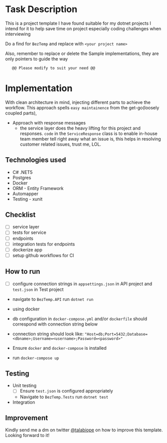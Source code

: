  # Task Description
 This is a project template I have found suitable for my dotnet projects
 I intend for it to help save time on project especially coding challenges when interviewing
 
 Do a find for `BezTemp` and replace with `<your project name>` <br>

 Also, remember to replace or delete the Sample implementations, they are only pointers to guide the way
 
 
 ```diff
    @@ Please modify to suit your need @@
 ```
 


# Implementation
With clean architecture in mind, injecting different parts to achieve the workflow.
This approach spells `easy maintainence` from the get-go(loosely coupled parts),

- Approach with response messages
    - the service layer does the heavy lifting for this project and responses.
    `code` in the `ServiceResponse` class is to enable in-house team member tell right away what an issue is, this helps in resolving customer related issues, trust me, LOL.

## Technologies used
- C# .NET5
- Postgres
- Docker
- ORM - Entity Framework
- Automapper
- Testing  - xunit


## Checklist
- [ ] service layer <br/>
- [ ] tests for service <br/>
- [ ] endpoints <br/>
- [ ] integration tests for endpoints <br/>
- [ ] dockerize app <br/>
- [ ] setup github workflows for CI <br/>

## How to run
- [ ] configure connection strings in `appsettings.json` in API project and `test.json` in Test project
- navigate to `BezTemp.API` run `dotnet run`

- using docker

- db configuration in `docker-compose.yml` and/or `dockerfile` should correspond with connection string below
- connection string should look like: `"Host=db;Port=5432;Database=<dbname>;Username=<username>;Password=<password>"`
- Ensure `docker` and `docker-compose` is installed
- run `docker-compose up`


## Testing
- Unit testing
    - [ ] Ensure `test.json` is configured appropriately
    - Navigate to `BezTemp.Tests` run `dotnet test`
- Integration


## Improvement
Kindly send me a dm on twitter [@talabiope](https://twitter.com/talabiope) on how to improve this template.
Looking forward to it!
